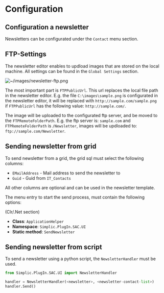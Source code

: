 # Configuration

## Configuration a newsletter

Newsletters can be configurated under the `Contact` menu section.

## FTP-Settings

The newsletter editor enables to updload images that are stored on the local machine. All settings can be found in the `Global Settings` section.

![~/images/newsletter-ftp.png](~/images/newsletter-ftp.png)

The most important part is `FTPPublicUrl`. This url replaces the local file path in the newsletter editor. E.g. the file `C:\images\sample.png` is
configurated in the newsletter editor, it will be replaced with `http://sample.com/sample.png` if `FTPPublicUrl` has the following value: `http://sample.com/`.

The image will be uploaded to the configurated ftp server, and be moved to the `FTPRemoteFolderPath`. E.g. the ftp server is: `sample.com` and `FTPRemoteFolderPath` is `/Newsletter`, images will be updloaded to: `ftp://sample.com/Newsletter`.

## Sending newsletter from grid

To send newsletter from a grid, the grid sql must select the following columns:

* `EMailAddress` - Mail address to send the newsletter to
* `Guid` - Guid from `IT_Contacts`

All other columns are optional and can be used in the newsletter template.

The menu entry to start the send process, must contain the following options:

(Clr/.Net section)

* __Class__: `ApplicationHelper`
* __Namespace__: `Simplic.PlugIn.SAC.UI`
* __Static method__: `SendNewsletter`

## Sending newsletter from script

To send a newsletter using a python script, the `NewsletterHandler` must be used.

```py
from Simplic.PlugIn.SAC.UI import NewsletterHandler

handler = NewsletterHandler(<newsletter>, <newsletter-contact-list>)
handler.Send()
```